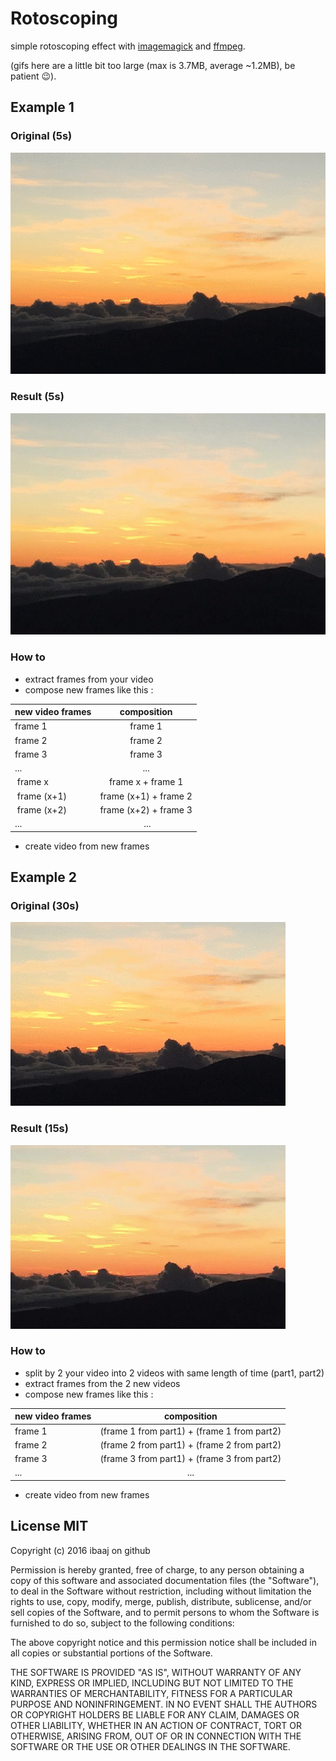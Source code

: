 # Rotoscoping

simple rotoscoping effect with [imagemagick](http://www.imagemagick.org) and [ffmpeg](http://ffmpeg.org/).

(gifs here are a little bit too large (max is 3.7MB, average ~1.2MB), be patient 😉).

## Example 1

### Original (5s)
![./gifs/original/example1.gif](./gifs/original/example1.gif)

### Result (5s)
![./gifs/results/example1.gif](./gifs/results/example1.gif)

### How to 
- extract frames from your video 
- compose new frames like this : 

| new video frames | composition           |
| ---------------- |:---------------------:| 
| frame 1          | frame 1               |
| frame 2          | frame 2               |
| frame 3          | frame 3               |
| ...              | ...                   |
| frame x          | frame x + frame 1     |
| frame (x+1)      | frame (x+1) + frame 2 |
| frame (x+2)      | frame (x+2) + frame 3 |
| ...              | ...                   |
- create video from new frames

## Example 2

### Original (30s)
![./gifs/original/example2.gif](./gifs/original/example2.gif)

### Result (15s)
![./gifs/results/example2.gif](./gifs/results/example2.gif)

### How to 
- split by 2 your video into 2 videos with same length of time (part1, part2)
- extract frames from the 2 new videos 
- compose new frames like this : 

| new video frames | composition                                           |
| ---------------- |:-----------------------------------------------------:| 
| frame 1          | (frame 1 from part1) + (frame 1 from part2)           |
| frame 2          | (frame 2 from part1) + (frame 2 from part2)           |
| frame 3          | (frame 3 from part1) + (frame 3 from part2)           |
| ...              | ...                                                   |
- create video from new frames


## License MIT

Copyright (c) 2016 ibaaj on github


Permission is hereby granted, free of charge, to any person obtaining a copy of this software and associated documentation files (the "Software"), to deal in the Software without restriction, including without limitation the rights to use, copy, modify, merge, publish, distribute, sublicense, and/or sell copies of the Software, and to permit persons to whom the Software is furnished to do so, subject to the following conditions:

The above copyright notice and this permission notice shall be included in all copies or substantial portions of the Software.

THE SOFTWARE IS PROVIDED "AS IS", WITHOUT WARRANTY OF ANY KIND, EXPRESS OR IMPLIED, INCLUDING BUT NOT LIMITED TO THE WARRANTIES OF MERCHANTABILITY, FITNESS FOR A PARTICULAR PURPOSE AND NONINFRINGEMENT. IN NO EVENT SHALL THE AUTHORS OR COPYRIGHT HOLDERS BE LIABLE FOR ANY CLAIM, DAMAGES OR OTHER LIABILITY, WHETHER IN AN ACTION OF CONTRACT, TORT OR OTHERWISE, ARISING FROM, OUT OF OR IN CONNECTION WITH THE SOFTWARE OR THE USE OR OTHER DEALINGS IN THE SOFTWARE.


